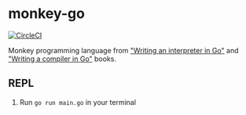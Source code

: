 # monkey-go

[![CircleCI](https://circleci.com/gh/kitasuke/monkey-go/tree/master.svg?style=svg)](https://circleci.com/gh/kitasuke/monkey-go/tree/master)

Monkey programming language from ["Writing an interpreter in Go"](https://interpreterbook.com) and ["Writing a compiler in Go"](https://compilerbook.com) books.

## REPL

1. Run `go run main.go` in your terminal
